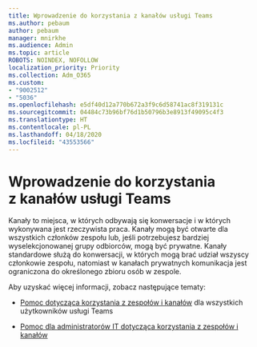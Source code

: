 ```yaml
---
title: Wprowadzenie do korzystania z kanałów usługi Teams
ms.author: pebaum
author: pebaum
manager: mnirkhe
ms.audience: Admin
ms.topic: article
ROBOTS: NOINDEX, NOFOLLOW
localization_priority: Priority
ms.collection: Adm_O365
ms.custom:
- "9002512"
- "5036"
ms.openlocfilehash: e5df40d12a770b672a3f9c6d58741ac8f319131c
ms.sourcegitcommit: 04484c73b96bf76d1b50796b3e8913f49095c4f3
ms.translationtype: HT
ms.contentlocale: pl-PL
ms.lasthandoff: 04/18/2020
ms.locfileid: "43553566"
---
```

# <a name="get-started-with-teams-channels"></a>Wprowadzenie do korzystania z kanałów usługi Teams

Kanały to miejsca, w których odbywają się konwersacje i w których wykonywana jest rzeczywista praca. Kanały mogą być otwarte dla wszystkich członków zespołu lub, jeśli potrzebujesz bardziej wyselekcjonowanej grupy odbiorców, mogą być prywatne. Kanały standardowe służą do konwersacji, w których mogą brać udział wszyscy członkowie zespołu, natomiast w kanałach prywatnych komunikacja jest ograniczona do określonego zbioru osób w zespole.

Aby uzyskać więcej informacji, zobacz następujące tematy:

- [Pomoc dotycząca korzystania z zespołów i kanałów](https://support.office.com/article/teams-and-channels-df38ae23-8f85-46d3-b071-cb11b9de5499) dla wszystkich użytkowników usługi Teams

- [Pomoc dla administratorów IT dotycząca korzystania z zespołów i kanałów](https://docs.microsoft.com/microsoftteams/teams-channels-overview) 

